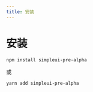 ```yaml
---
title: 安装
---
```


# 安装

```bash
npm install simpleui-pre-alpha
```

或

```bash
yarn add simpleui-pre-alpha
```

